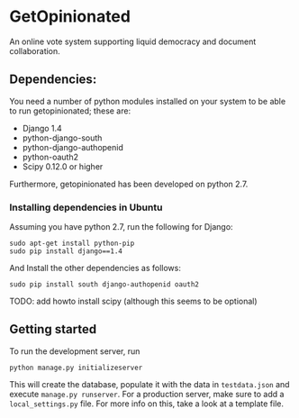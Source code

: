 GetOpinionated
==============

An online vote system supporting liquid democracy and document collaboration.

Dependencies:
-------------

You need a number of python modules installed on your system to be able to run getopinionated; these are:

* Django 1.4
* python-django-south
* python-django-authopenid
* python-oauth2
* Scipy 0.12.0 or higher

Furthermore, getopinionated has been developed on python 2.7.

### Installing dependencies in Ubuntu
Assuming you have python 2.7, run the following for Django:

    sudo apt-get install python-pip
    sudo pip install django==1.4

And Install the other dependencies as follows:

    sudo pip install south django-authopenid oauth2

TODO: add howto install scipy (although this seems to be optional)

Getting started
---------------
To run the development server, run

    python manage.py initializeserver

This will create the database, populate it with the data in `testdata.json` and execute `manage.py runserver`. For a production server, make sure to add a `local_settings.py` file. For more info on this, take a look at a template file.
